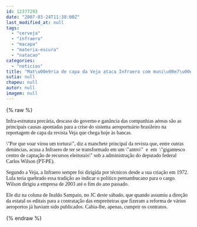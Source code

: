 ```yaml
---
id: 12377293
date: "2007-03-24T11:38:00Z"
last_modified_at: null
tags:
  - "cerveja"
  - "infraero"
  - "macapa"
  - "materia-escura"
  - "natacao"
categories:
  - "noticias"
title: "Mat\u00e9ria de capa da Veja ataca Infraero com muni\u00e7\u00e3o pesada"
sutia: null
chapeu: null
autor: null
imagem: null
---
```

{% raw %}
<p><P><FONT face=Verdana>Infra-estrutura precária, descaso do governo e ganância das companhias aéreas são as principais causas apontadas para a crise do sistema aeroportuário brasileiro na reportagem de capa da revista Veja que chega hoje às bancas. </FONT></P></p>
<p><P><FONT face=Verdana>\"Por que voar virou um tortura\", diz a manchete principal da revista que, entre outras denúncias, acusa </FONT><FONT face=Verdana>a Infraero de ter se transformado em um \"antro\"&nbsp;&nbsp;e&nbsp; em&nbsp; \"gigantesco centro de captação de recursos eleitorais\" sob a administração do deputado federal Carlos Wilson (PT-PE).</FONT></P></p>
<p><P><FONT face=Verdana>Segundo a Veja, a Infraero sempre foi dirigida por técnicos desde a sua criação em 1972. Lula teria quebrado essa tradição ao indicar o político pernambucano para o cargo. Wilson dirigiu a empresa de 2003 até o fim do ano passado.</FONT></P></p>
<p><P><FONT face=Verdana>Ele diz na coluna de Inaldo Sampaio, no JC deste sábado, que quando assumiu a direção da estatal os editais para a contratação das empreiteiras que fizeram a reforma de vários aeroportos já haviam sido publicados. Cabia-lhe, apenas, cumprir os contratos.</FONT></P> </p>
{% endraw %}